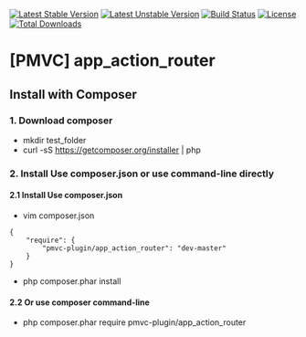 [![Latest Stable Version](https://poser.pugx.org/pmvc-plugin/app_action_router/v/stable)](https://packagist.org/packages/pmvc-plugin/app_action_router) 
[![Latest Unstable Version](https://poser.pugx.org/pmvc-plugin/app_action_router/v/unstable)](https://packagist.org/packages/pmvc-plugin/app_action_router) 
[![Build Status](https://travis-ci.org/pmvc-plugin/app_action_router.svg?branch=master)](https://travis-ci.org/pmvc-plugin/app_action_router)
[![License](https://poser.pugx.org/pmvc-plugin/app_action_router/license)](https://packagist.org/packages/pmvc-plugin/app_action_router)
[![Total Downloads](https://poser.pugx.org/pmvc-plugin/app_action_router/downloads)](https://packagist.org/packages/pmvc-plugin/app_action_router) 

[PMVC] app_action_router
===============

## Install with Composer
### 1. Download composer
   * mkdir test_folder
   * curl -sS https://getcomposer.org/installer | php

### 2. Install Use composer.json or use command-line directly
#### 2.1 Install Use composer.json
   * vim composer.json
```
{
    "require": {
        "pmvc-plugin/app_action_router": "dev-master"
    }
}
```
   * php composer.phar install

#### 2.2 Or use composer command-line
   * php composer.phar require pmvc-plugin/app_action_router

